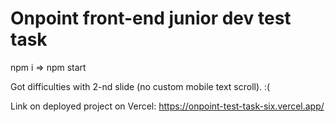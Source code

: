 # Onpoint front-end junior dev test task

npm i => npm start

Got difficulties with 2-nd slide (no custom mobile text scroll). :(

Link on deployed project on Vercel: https://onpoint-test-task-six.vercel.app/

